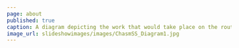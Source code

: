 ```yaml
---
page: about
published: true
caption: A diagram depicting the work that would take place on the route of 280
image_url: slideshowimages/images/ChasmSS_Diagram1.jpg
---
```

